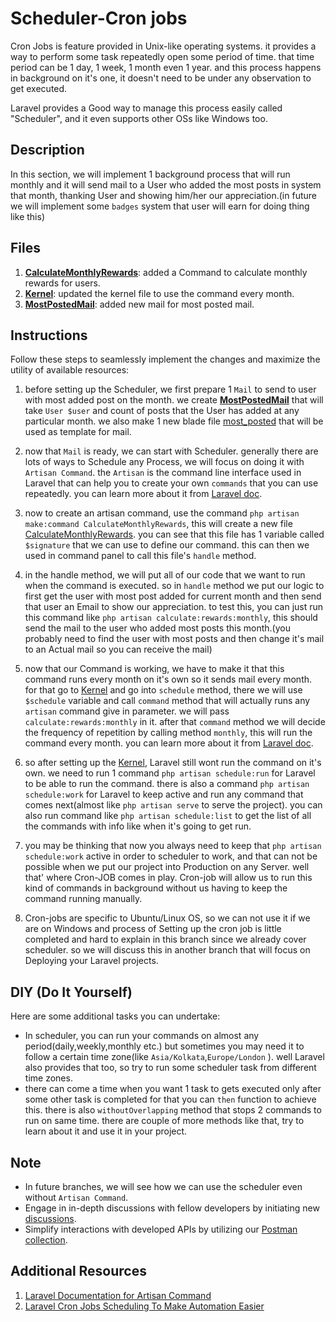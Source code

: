 # Scheduler-Cron jobs

Cron Jobs is feature provided in Unix-like operating systems. it provides a way to perform some task repeatedly open some period of time. that time period can be 1 day, 1 week, 1 month even 1 year. and this process happens in background on it's one, it doesn't need to be under any observation to get executed.

Laravel provides a Good way to manage this process easily called "Scheduler", and it even supports other OSs like Windows too.

## Description

In this section, we will implement 1 background process that will run monthly and it will send mail to a User who added the most posts in system that month, thanking User and showing him/her our appreciation.(in future we will implement some `badges` system that user will earn for doing thing like this)

## Files
1. [**CalculateMonthlyRewards**](app/Console/Commands/CalculateMonthlyRewards.php): added a Command to calculate monthly rewards for users.
2. [**Kernel**](app/Console/Kernel.php): updated the kernel file to use the command every month.
3. [**MostPostedMail**](app/Mail/MostPostedMail.php): added new mail for most posted mail.

## Instructions

Follow these steps to seamlessly implement the changes and maximize the utility of available resources:

1. before setting up the Scheduler, we first prepare 1 `Mail` to send to user with most added post on the month. we create [**MostPostedMail**](app/Mail/MostPostedMail.php) that will take `User $user` and count of posts that the User has added at any particular month. we also make 1 new blade file [most_posted](resources/views/most_posted.blade.php) that will be used as template for mail.

2. now that `Mail` is ready, we can start with Scheduler. generally there are lots of ways to Schedule any Process, we will focus on doing it with `Artisan Command`. the `Artisan` is the command line interface used in Laravel that can help you to create your own `commands` that you can use repeatedly. you can learn more about it from [Laravel doc](https://laravel.com/docs/10.x/artisan#writing-commands).

3. now to create an artisan command, use the command `php artisan make:command CalculateMonthlyRewards`, this will create a new file [CalculateMonthlyRewards](app/Console/Commands/CalculateMonthlyRewards.php). you can see that this file has 1 variable called `$signature` that we can use to define our command. this can then we used in command panel to call this file's `handle` method.

4. in the handle method, we will put all of our code that we want to run when the command is executed. so in `handle` method we put our logic to first get the user with most post added for current month and then send that user an Email to show our appreciation. to test this, you can just run this command like `php artisan calculate:rewards:monthly`, this should send the mail to the user who added most posts this month.(you probably need to find the user with most posts and then change it's mail to an Actual mail so you can receive the mail)

5. now that our Command is working, we have to make it that this command runs every month on it's own so it sends mail every month. for that go to [Kernel](app/Console/Kernel.php) and go into `schedule` method, there we will use `$schedule` variable and call `command` method that will actually runs any `artisan` command give in parameter. we will pass `calculate:rewards:monthly` in it. after that `command` method we will decide the frequency of repetition by calling method `monthly`, this will run the command every month. you can learn more about it from [Laravel doc](https://laravel.com/docs/10.x/scheduling#schedule-frequency-options).

6. so after setting up the [Kernel](app/Console/Kernel.php), Laravel still wont run the command on it's own. we need to run 1 command `php artisan schedule:run` for Laravel to be able to run the command. there is also a command `php artisan schedule:work` for Laravel to keep active and run any command that comes next(almost like `php artisan serve` to serve the project). you can also run command like `php artisan schedule:list` to get the list of all the commands with info like when it's going to get run.

7. you may be thinking that now you always need to keep that `php artisan schedule:work` active in order to scheduler to work, and that can not be possible when we put our project into Production on any Server. well that' where Cron-JOB comes in play. Cron-job will allow us to run this kind of commands in background without us having to keep the command running manually.

8. Cron-jobs are specific to Ubuntu/Linux OS, so we can not use it if we are on Windows and process of Setting up the cron job is little completed and hard to explain in this branch since we already cover scheduler. so we will discuss this in another branch that will focus on Deploying your Laravel projects.

## DIY (Do It Yourself)

Here are some additional tasks you can undertake:

- In scheduler, you can run your commands on almost any period(daily,weekly,monthly etc.) but sometimes you may need it to follow a certain time zone(like `Asia/Kolkata`,`Europe/London` ). well Laravel also provides that too, so try to run some scheduler task from different time zones.
- there can come a time when you want 1 task to gets executed only after some other task is completed for that you can `then` function to achieve this. there is also `withoutOverlapping` method that stops 2 commands to run on same time. there are couple of more methods like that, try to learn about it and use it in your project.

## Note

- In future branches, we will see how we can use the scheduler even without `Artisan Command`.
- Engage in in-depth discussions with fellow developers by initiating new [discussions](https://github.com/mazimez/laravel-hands-on/discussions).
- Simplify interactions with developed APIs by utilizing our [Postman collection](https://elements.getpostman.com/redirect?entityId=13692349-4c7deece-f174-43a3-adfa-95e6cf36792b&entityType=collection).

## Additional Resources

1. [Laravel Documentation for Artisan Command](https://laravel.com/docs/10.x/artisan#introduction)
2. [Laravel Cron Jobs Scheduling To Make Automation Easier](https://www.cloudways.com/blog/laravel-cron-job-scheduling/)

